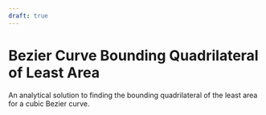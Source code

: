 ```yaml
---
draft: true
---
```


# Bezier Curve Bounding Quadrilateral of Least Area

An analytical solution to finding the bounding quadrilateral of the least area for a cubic Bezier curve.
